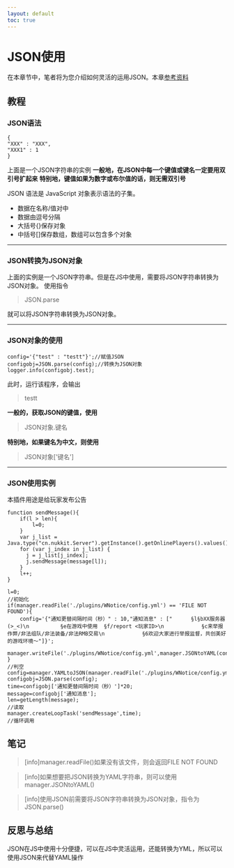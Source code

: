 ```yaml
---
layout: default
toc: true
---
```

# JSON使用
在本章节中，笔者将为您介绍如何灵活的运用JSON。本章[参考资料]([https://www.runoob.com/json](https://www.runoob.com/json))
## 教程
### JSON语法
~~~
{
"XXX" : "XXX",
"XXX1" : 1
}
~~~
上面是一个JSON字符串的实例
**一般地，在JSON中每一个键值或键名一定要用双引号扩起来**
**特别地，键值如果为数字或布尔值的话，则无需双引号**

JSON 语法是 JavaScript 对象表示语法的子集。
*   数据在名称/值对中
*   数据由逗号分隔
*   大括号{}保存对象
*   中括号\[\]保存数组，数组可以包含多个对象
****
### JSON转换为JSON对象
上面的实例是一个JSON字符串。但是在JS中使用，需要将JSON字符串转换为JSON对象。
使用指令
>JSON.parse

就可以将JSON字符串转换为JSON对象。
****
### JSON对象的使用
~~~
config='{"test" : "testt"}';//赋值JSON
configobj=JSON.parse(config);//转换为JSON对象
logger.info(configobj.test);
~~~
此时，运行该程序，会输出
>testt

**一般的，获取JSON的键值，使用**
>JSON对象.键名

**特别地，如果键名为中文，则使用**
>JSON对象['键名']
****
### JSON使用实例
本插件用途是给玩家发布公告
~~~
function sendMessage(){
    if(l > len){
        l=0;
    }
    var j_list = Java.type("cn.nukkit.Server").getInstance().getOnlinePlayers().values().toArray();
    for (var j_index in j_list) {
      j = j_list[j_index];
      j.sendMessage(message[l]);
    }
    l++;
}

l=0;
//初始化
if(manager.readFile('./plugins/WNotice/config.yml') == 'FILE NOT FOUND'){
    config='{"通知更替间隔时间（秒）" : 10,"通知消息" : ["      §l§bXX服务器 (>_<)\n          §e在游戏中使用  §f/report <玩家ID>\n            §c来举报作弊/非法组队/非法装备/非法RMB交易\n            §6欢迎大家进行举报监督，共创美好的游戏环境～"]}';
   manager.writeFile('./plugins/WNotice/config.yml',manager.JSONtoYAML(config));
}
//判空
config=manager.YAMLtoJSON(manager.readFile('./plugins/WNotice/config.yml'));
configobj=JSON.parse(config);
time=configobj['通知更替间隔时间（秒）']*20;
message=configobj['通知消息'];
len=getLength(message);
//读取
manager.createLoopTask('sendMessage',time);
//循环调用
~~~
## 笔记
>[info]manager.readFile()如果没有该文件，则会返回FILE NOT FOUND

>[info]如果想要把JSON转换为YAML字符串，则可以使用manager.JSONtoYAML()

>[info]使用JSON前需要将JSON字符串转换为JSON对象，指令为JSON.parse()

## 反思与总结
JSON在JS中使用十分便捷，可以在JS中灵活运用，还能转换为YML，所以可以使用JSON来代替YAML操作